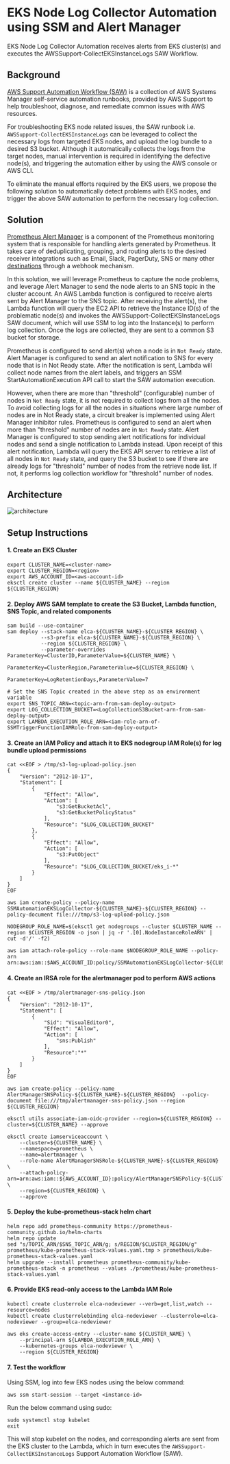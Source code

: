 # EKS Node Log Collector Automation using SSM and Alert Manager

EKS Node Log Collector Automation receives alerts from EKS cluster(s) and executes the AWSSupport-CollectEKSInstanceLogs SAW Workflow.

## Background
[AWS Support Automation Workflow (SAW)](https://aws.amazon.com/premiumsupport/technology/saw/) is a collection of AWS Systems Manager self-service automation runbooks, provided by AWS Support to help troubleshoot, diagnose, and remediate common issues with AWS resources.

For troubleshooting EKS node related issues, the SAW runbook i.e. `AWSSupport-CollectEKSInstanceLogs` can be leveraged to collect the necessary logs from targeted EKS nodes, and upload the log bundle to a desired S3 bucket. Although it automatically collects the logs from the target nodes, manual intervention is required in identifying the defective node(s), and triggering the automation either by using the AWS console or AWS CLI.

To eliminate the manual efforts required by the EKS users, we propose the following solution to automatically detect problems with EKS nodes, and trigger the above SAW automation to perform the necessary log collection.

## Solution
[Prometheus Alert Manager](https://prometheus.io/docs/alerting/latest/alertmanager/) is a component of the Prometheus monitoring system that is responsible for handling alerts generated by Prometheus. It takes care of deduplicating, grouping, and routing alerts to the desired receiver integrations such as Email, Slack, PagerDuty, SNS or many other [destinations](https://prometheus.io/docs/operating/integrations/#alertmanager-webhook-receiver) through a webhook mechanism.

In this solution, we will leverage Prometheus to capture the node problems, and leverage Alert Manager to send the node alerts to an SNS topic in the cluster account. An AWS Lambda function is configured to receive alerts sent by Alert Manager to the SNS topic. After receiving the alert(s), the Lambda function will query the EC2 API to retrieve the Instance ID(s) of the problematic node(s) and invokes the AWSSupport-CollectEKSInstanceLogs SAW document, which will use SSM to log into the Instance(s) to perform log collection. Once the logs are collected, they are sent to a common S3 bucket for storage.

Prometheus is configured to send alert(s) when a node is in `Not Ready` state. Alert Manager is configured to send an alert notification to SNS for every node that is in Not Ready state. After the notification is sent, Lambda will collect node names from the alert labels, and triggers an SSM StartAutomationExecution API call to start the SAW automation execution. 

However, when there are more than "threshold" (configurable) number of nodes in `Not Ready` state, it is not required to collect logs from all the nodes. To avoid collecting logs for all the nodes in situations where large number of nodes are in Not Ready state, a circuit breaker is implemented using Alert Manager inhibitor rules. Prometheus is configured to send an alert when more than "threshold" number of nodes are in `Not Ready` state. Alert Manager is configured to stop sending alert notifications for individual nodes and send a single notification to Lambda instead. Upon receipt of this alert notification, Lambda will query the EKS API server to retrieve a list of all nodes in `Not Ready` state, and query the S3 bucket to see if there are already logs for "threshold" number of nodes from the retrieve node list. If not, it performs log collection workflow for "threshold" number of nodes.


## Architecture
![architecture](./files/elc-automation.png)

## Setup Instructions

#### 1. Create an EKS Cluster
```
export CLUSTER_NAME=<cluster-name>
export CLUSTER_REGION=<region>
export AWS_ACCOUNT_ID=<aws-account-id>
eksctl create cluster --name ${CLUSTER_NAME} --region ${CLUSTER_REGION}
```

#### 2. Deploy AWS SAM template to create the S3 Bucket, Lambda function, SNS Topic, and related components
```
sam build --use-container
sam deploy --stack-name elca-${CLUSTER_NAME}-${CLUSTER_REGION} \
           --s3-prefix elca-${CLUSTER_NAME}-${CLUSTER_REGION} \
           --region ${CLUSTER_REGION} \
           --parameter-overrides ParameterKey=ClusterID,ParameterValue=${CLUSTER_NAME} \
                                 ParameterKey=ClusterRegion,ParameterValue=${CLUSTER_REGION} \
                                 ParameterKey=LogRetentionDays,ParameterValue=7
```
```
# Set the SNS Topic created in the above step as an environment variable
export SNS_TOPIC_ARN=<topic-arn-from-sam-deploy-output>
export LOG_COLLECTION_BUCKET=<LogCollectionS3Bucket-arn-from-sam-deploy-output>
export LAMBDA_EXECUTION_ROLE_ARN=<iam-role-arn-of-SSMTriggerFunctionIAMRole-from-sam-deploy-output>
```

#### 3. Create an IAM Policy and attach it to EKS nodegroup IAM Role(s) for log bundle upload permissions
```
cat <<EOF > /tmp/s3-log-upload-policy.json
{
    "Version": "2012-10-17",
    "Statement": [
        {
            "Effect": "Allow",
            "Action": [
                "s3:GetBucketAcl",
                "s3:GetBucketPolicyStatus"
            ],
            "Resource": "$LOG_COLLECTION_BUCKET"
        },
        {
            "Effect": "Allow",
            "Action": [
                "s3:PutObject"
            ],
            "Resource": "$LOG_COLLECTION_BUCKET/eks_i-*"
        }
    ]
}
EOF

aws iam create-policy --policy-name SSMAutomationEKSLogCollector-${CLUSTER_NAME}-${CLUSTER_REGION} --policy-document file:///tmp/s3-log-upload-policy.json

NODEGROUP_ROLE_NAME=$(eksctl get nodegroups --cluster $CLUSTER_NAME --region $CLUSTER_REGION -o json | jq -r '.[0].NodeInstanceRoleARN' | cut -d'/' -f2)

aws iam attach-role-policy --role-name $NODEGROUP_ROLE_NAME --policy-arn arn:aws:iam::$AWS_ACCOUNT_ID:policy/SSMAutomationEKSLogCollector-${CLUSTER_NAME}-${CLUSTER_REGION}
```

#### 4. Create an IRSA role for the alertmanager pod to perform AWS actions
```
cat <<EOF > /tmp/alertmanager-sns-policy.json
{
    "Version": "2012-10-17",
    "Statement": [
        {
            "Sid": "VisualEditor0",
            "Effect": "Allow",
            "Action": [
                "sns:Publish"
            ],
            "Resource":"*"
        }
    ]
}
EOF

aws iam create-policy --policy-name AlertManagerSNSPolicy-${CLUSTER_NAME}-${CLUSTER_REGION}  --policy-document file:///tmp/alertmanager-sns-policy.json --region ${CLUSTER_REGION}
```

```
eksctl utils associate-iam-oidc-provider --region=${CLUSTER_REGION} --cluster=${CLUSTER_NAME} --approve
```

```
eksctl create iamserviceaccount \
    --cluster=${CLUSTER_NAME} \
    --namespace=prometheus \
    --name=alertmanager \
    --role-name AlertManagerSNSRole-${CLUSTER_NAME}-${CLUSTER_REGION} \
    --attach-policy-arn=arn:aws:iam::${AWS_ACCOUNT_ID}:policy/AlertManagerSNSPolicy-${CLUSTER_NAME}-${CLUSTER_REGION} \
    --region=${CLUSTER_REGION} \
    --approve
```

#### 5. Deploy the kube-prometheus-stack helm chart
```
helm repo add prometheus-community https://prometheus-community.github.io/helm-charts
helm repo update
sed "s/TOPIC_ARN/$SNS_TOPIC_ARN/g; s/REGION/$CLUSTER_REGION/g" prometheus/kube-prometheus-stack-values.yaml.tmp > prometheus/kube-prometheus-stack-values.yaml
helm upgrade --install prometheus prometheus-community/kube-prometheus-stack -n prometheus --values ./prometheus/kube-prometheus-stack-values.yaml
```

#### 6. Provide EKS read-only access to the Lambda IAM Role

```
kubectl create clusterrole elca-nodeviewer --verb=get,list,watch --resource=nodes
kubectl create clusterrolebinding elca-nodeviewer --clusterrole=elca-nodeviewer --group=elca-nodeviewer

aws eks create-access-entry --cluster-name ${CLUSTER_NAME} \
    --principal-arn ${LAMBDA_EXECUTION_ROLE_ARN} \
    --kubernetes-groups elca-nodeviewer \
    --region ${CLUSTER_REGION}
```

#### 7. Test the workflow

Using SSM, log into few EKS nodes using the below command:
```
aws ssm start-session --target <instance-id>
```
Run the below command using sudo:
```
sudo systemctl stop kubelet
exit
```
This will stop kubelet on the nodes, and corresponding alerts are sent from the EKS cluster to the Lambda, which in turn executes the `AWSSupport-CollectEKSInstanceLogs` Support Automation Workflow (SAW).